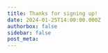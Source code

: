 ```yaml
---
title: Thanks for signing up!
date: 2024-01-25T14:00:00.000Z
authorbox: false
sidebar: false
post_meta: 
---
```

